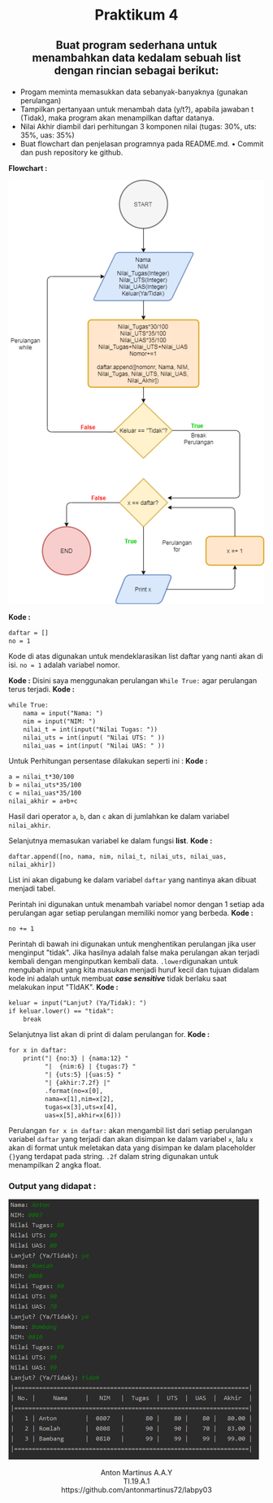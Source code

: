  <h1 align=center>Praktikum 4

## <p align=center>Buat program sederhana untuk <br>menambahkan data kedalam sebuah list<br> dengan rincian sebagai berikut:
- Progam meminta memasukkan data sebanyak-banyaknya (gunakan perulangan)
- Tampilkan pertanyaan untuk menambah data (y/t?), 
apabila jawaban
t (Tidak), maka program akan menampilkan daftar datanya. 
- Nilai Akhir diambil dari perhitungan 3 komponen nilai 
(tugas: 30%, uts: 35%, uas: 35%)
- Buat flowchart dan penjelasan programnya pada README.md. • Commit dan push repository ke github.

**Flowchart :**

![Flowchart](https://github.com/antonmartinus72/Praktikum_4/blob/master/img/Flowchart.png)

**Kode :**

    daftar = []
    no = 1
Kode di atas digunakan untuk mendeklarasikan list daftar yang nanti akan di isi. `no = 1` adalah variabel nomor.

**Kode :**
Disini saya menggunakan perulangan `While True:` agar perulangan terus terjadi.
**Kode :**

    while True:  
	    nama = input("Nama: ")  
	    nim = input("NIM: ")  
	    nilai_t = int(input("Nilai Tugas: "))  
	    nilai_uts = int(input( "Nilai UTS: " ))  
	    nilai_uas = int(input( "Nilai UAS: " ))

Untuk Perhitungan persentase dilakukan seperti ini :
**Kode :** 

    a = nilai_t*30/100  
    b = nilai_uts*35/100  
    c = nilai_uas*35/100  
    nilai_akhir = a+b+c
Hasil dari operator `a`, `b`, dan `c` akan di jumlahkan ke dalam variabel `nilai_akhir`.

Selanjutnya memasukan variabel ke dalam fungsi **list**.
**Kode :**

    daftar.append([no, nama, nim, nilai_t, nilai_uts, nilai_uas, nilai_akhir])
List ini akan digabung ke dalam variabel `daftar`  yang nantinya akan dibuat menjadi tabel.

Perintah ini digunakan untuk menambah variabel nomor dengan 1 setiap ada perulangan agar setiap perulangan memiliki nomor yang berbeda.
**Kode :**
   

    no += 1
 
Perintah di bawah ini digunakan untuk menghentikan perulangan jika user menginput "tidak". Jika hasilnya adalah false maka perulangan akan terjadi kembali dengan menginputkan kembali data. `.lower`digunakan untuk mengubah input yang kita masukan menjadi huruf kecil dan tujuan didalam kode ini adalah untuk membuat ***case sensitive*** tidak berlaku saat melakukan input "TIdAK".
**Kode :**

    keluar = input("Lanjut? (Ya/Tidak): ")  
    if keluar.lower() == "tidak":  
        break
  
Selanjutnya list akan di print di dalam perulangan for.
**Kode :**

    for x in daftar:  
        print("| {no:3} | {nama:12} "  
		      "|  {nim:6} | {tugas:7} " 
		      "| {uts:5} |{uas:5} " 
		      "| {akhir:7.2f} |"  
		      .format(no=x[0], 
		      nama=x[1],nim=x[2], 
		      tugas=x[3],uts=x[4], 
		      uas=x[5],akhir=x[6]))
Perulangan `for x in daftar:` akan mengambil list dari setiap perulangan variabel `daftar` yang terjadi dan akan disimpan ke dalam variabel `x`, lalu `x` akan di format untuk meletakan data yang disimpan ke dalam placeholder `{}`yang terdapat pada string. `.2f` dalam string digunakan untuk menampilkan 2 angka float.

### Output yang didapat :

![Output](https://github.com/antonmartinus72/Praktikum_4/blob/master/img/Output.PNG)


<p align=center>
Anton Martinus A.A.Y
<br>
TI.19.A.1
<br>
<a>https://github.com/antonmartinus72/labpy03
